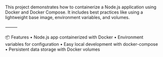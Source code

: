 This project demonstrates how to containerize a Node.js application using Docker and Docker Compose.
It includes best practices like using a lightweight base image, environment variables, and volumes.

⸻

📦 Features
	•	Node.js app containerized with Docker
	•	Environment variables for configuration
	•	Easy local development with docker-compose
	•	Persistent data storage with Docker volumes
